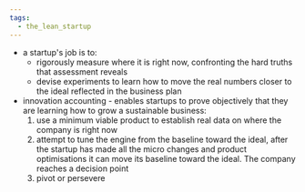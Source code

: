```yaml
---
tags:
  - the_lean_startup
---
```

- a startup's job is to:
	- rigorously measure where it is right now, confronting the hard truths that assessment reveals
	- devise experiments to learn how to move the real numbers closer to the ideal reflected in the business plan
- innovation accounting - enables startups to prove objectively that they are learning how to grow a sustainable business:
	1. use a minimum viable product to establish real data on where the company is right now
	2. attempt to tune the engine from the baseline toward the ideal, after the startup has made all the micro changes and product optimisations it can move its baseline toward the ideal. The company reaches a decision point
	3. pivot or persevere